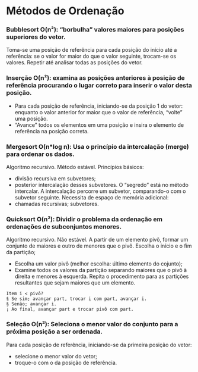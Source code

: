 # Métodos de Ordenação

### Bubblesort O(n²): “borbulha” valores maiores para posições superiores do vetor.
Toma-se uma posição de referência para cada posição do início até a referência:
  se o valor for maior do que o valor seguinte, trocam-se os valores.
Repetir até analisar todas as posições do vetor.

### Inserção O(n²): examina as posições anteriores à posição de referência procurando o lugar correto para inserir o valor desta posição.
- Para cada posição de referência, iniciando-se da posição 1 do vetor:
  enquanto o valor anterior for maior que o valor de referência, “volte” uma posição.
- “Avance” todos os elementos em uma posição e insira o elemento de referência na posição correta.

### Mergesort O(n*log n): Usa o princípio da intercalação (merge) para ordenar os dados.
Algoritmo recursivo. Método estável.
Princípios básicos:
- divisão recursiva em subvetores;
- posterior intercalação desses subvetores.
O “segredo” está no método intercalar. A intercalação percorre um subvetor, comparando-o com o subvetor seguinte.
Necessita de espaço de memória adicional:
- chamadas recursivas; subvetores.

### Quicksort O(n²): Dividir o problema da ordenação em ordenações de subconjuntos menores.
Algoritmo recursivo. Não estável.
A partir de um elemento pivô, formar um conjunto de maiores e outro de menores que o pivô.
Escolha o início e o fim da partição;
- Escolha um valor pivô (melhor escolha: último elemento do cojunto);
- Examine todos os valores da partição separando maiores que o pivô à direita e menores à esquerda.
Repita o procedimento para as partições resultantes que sejam maiores que um elemento.

```
Item i < pivô?
§ Se sim; avançar part, trocar i com part, avançar i.
§ Senão; avançar i.
¡ Ao final, avançar part e trocar pivô com part.
```

### Seleção O(n²): Seleciona o menor valor do conjunto para a próxima posição a ser ordenada.
Para cada posição de referência, iniciando-se da primeira posição do vetor:
- selecione o menor valor do vetor;
- troque-o com o da posição de referência.
